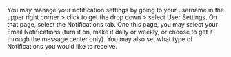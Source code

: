 You may manage your notification settings by going to your username in the upper right corner > click to get the drop down > select User Settings. On that page, select the Notifications tab. One this page, you may select your Email Notifications (turn it on, make it daily or weekly, or choose to get it through the message center only). You may also set what type of Notifications you would like to receive.
